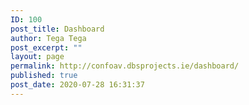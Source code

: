 ```yaml
---
ID: 100
post_title: Dashboard
author: Tega Tega
post_excerpt: ""
layout: page
permalink: http://confoav.dbsprojects.ie/dashboard/
published: true
post_date: 2020-07-28 16:31:37
---
```

<!-- wp:paragraph -->
<p></p>
<!-- /wp:paragraph -->

<!-- wp:paragraph -->
<p></p>
<!-- /wp:paragraph -->

<!-- wp:paragraph -->
<p></p>
<!-- /wp:paragraph -->

<!-- wp:nextpage -->
<!--nextpage-->
<!-- /wp:nextpage -->